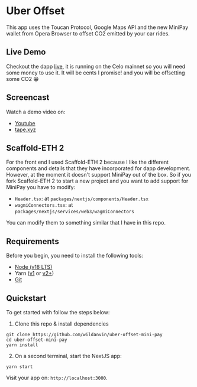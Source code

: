 # Uber Offset

This app uses the Toucan Protocol, Google Maps API and the new MiniPay wallet from Opera Browser to offset CO2 emitted by your car rides.

## Live Demo

Checkout the dapp [live](https://uber-offset-mini-pay-nextjs.vercel.app/), it is running on the Celo mainnet so you will need some money to use it. It will be cents I promise! and you will be offsetting some CO2 😁

## Screencast

Watch a demo video on:

- [Youtube](https://youtu.be/P8YNsWUpTR8)
- [tape.xyz](https://tape.xyz/watch/0x014f6f-0x36)

## Scaffold-ETH 2

For the front end I used Scaffold-ETH 2 because I like the different components and details that they have incorporated for dapp development. However, at the moment it doesn't support MiniPay out of the box. So if you fork Scaffold-ETH 2 to start a new project and you want to add support for MiniPay you have to modify:

- `Header.tsx`: at `packages/nextjs/components/Header.tsx`
- `wagmiConnectors.tsx`: at `packages/nextjs/services/web3/wagmiConnectors`

You can modify them to something similar that I have in this repo.

## Requirements

Before you begin, you need to install the following tools:

- [Node (v18 LTS)](https://nodejs.org/en/download/)
- Yarn ([v1](https://classic.yarnpkg.com/en/docs/install/) or [v2+](https://yarnpkg.com/getting-started/install))
- [Git](https://git-scm.com/downloads)

## Quickstart

To get started with follow the steps below:

1. Clone this repo & install dependencies

```
git clone https://github.com/wildanvin/uber-offset-mini-pay
cd uber-offset-mini-pay
yarn install
```

2. On a second terminal, start the NextJS app:

```
yarn start
```

Visit your app on: `http://localhost:3000`.
